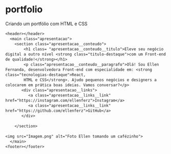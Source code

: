 # portfolio
Criando um portfólio com HTML e CSS

<!DOCTYPE html>
<html lang="pt-br">
<head>
    <meta charset="UTF-8">
    <meta name="viewport" content="width=device-width, initial-scale=1.0">
    <link rel="stylesheet" href="style.css">
    <title>Portifólio</title>
</head>
<body>

    <header></header>
      <main class="apresentacao">
        <section class="apresentacao__conteudo">
            <h1 class= "apresentacao__conteudo__titulo">Eleve seu negócio digital a outro nível <strong class="titulo-destaque">com um Front-end de qualidade!</strong></h1>
            <p class="apresentacao__conteudo__paragrafo">Olá! Sou Ellen Fernanda, desenvolvedora Front-end com especialidade em: <strong class="tecnologias-destaque">React, 
            HTML e CSS</strong>. Ajudo pequenos negócios e designers a colocarem em prática boas ideias. Vamos conversar?</p>
           <div class="apresentacao__links">
              <a class="apresentacao__links__link" href="https://instagram.com/ellenferz">Instagram</a>
              <a class="apresentacao__links__link" href="https://github.com/ellenferz">GitHub</a>
           </div>
            
        </section>

    <img src="Imagem.png" alt="Foto Ellen tomando um cafézinho">
      </main>
    <footer></footer> 
</body>
</html> 
